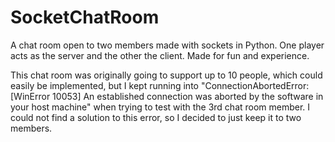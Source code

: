 # SocketChatRoom
A chat room open to two members made with sockets in Python. One player acts as the server and the other the client. Made for fun and experience.

This chat room was originally going to support up to 10 people, which could easily be implemented, but
I kept running into "ConnectionAbortedError: [WinError 10053] An established connection was aborted by the 
software in your host machine" when trying to test with the 3rd chat room member. I could not find a solution
to this error, so I decided to just keep it to two members.
